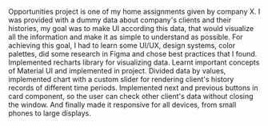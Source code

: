 Opportunities project is one of my home assignments given by company X.
I was provided with a dummy data about company's clients and their histories,
my goal was to make UI according this data, that would visualize all the
information and make it as simple to understand as possible.
For achieving this goal, I had to learn some UI/UX, design systems, color 
palettes, did some research in Figma and chose best practices that I found.
Implemented recharts library for visualizing data.
Learnt important concepts of Material UI and implemented in project.
Divided data by values, implemented chart with a custom slider for 
rendering client's history records of different time periods.
Implemented next and previous buttons in card component, so the user can
check other client's data without closing the window.
And finally made it responsive for all devices, from small phones to large
displays. 
